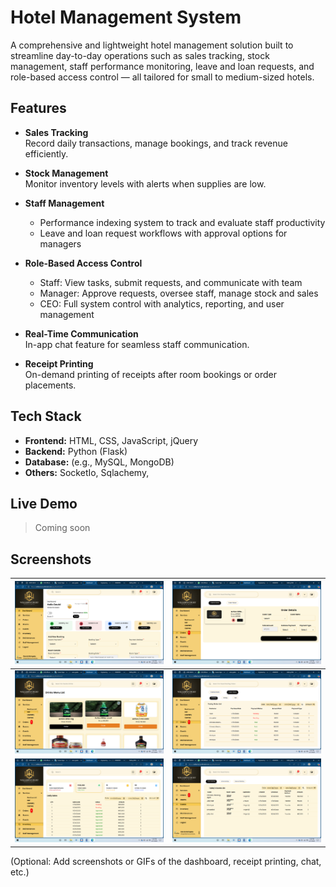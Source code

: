 # Hotel Management System

A comprehensive and lightweight hotel management solution built to streamline day-to-day operations such as sales tracking, stock management, staff performance monitoring, leave and loan requests, and role-based access control — all tailored for small to medium-sized hotels.

## Features

- **Sales Tracking**  
  Record daily transactions, manage bookings, and track revenue efficiently.

- **Stock Management**  
  Monitor inventory levels with alerts when supplies are low.

- **Staff Management**  
  - Performance indexing system to track and evaluate staff productivity  
  - Leave and loan request workflows with approval options for managers

- **Role-Based Access Control**  
  - Staff: View tasks, submit requests, and communicate with team  
  - Manager: Approve requests, oversee staff, manage stock and sales  
  - CEO: Full system control with analytics, reporting, and user management

- **Real-Time Communication**  
  In-app chat feature for seamless staff communication.

- **Receipt Printing**  
  On-demand printing of receipts after room bookings or order placements.

## Tech Stack

- **Frontend:** HTML, CSS, JavaScript, jQuery  
- **Backend:** Python (Flask)
- **Database:** (e.g., MySQL, MongoDB)  
- **Others:** SocketIo, Sqlachemy, 

## Live Demo

> Coming soon

## Screenshots
| ![](app/static/images/app_screnshot/Screenshot%20(4).png) | ![](app/static/images/app_screnshot/Screenshot%20(6).png) |
|------------------------------------------------------------|------------------------------------------------------------|
| ![](app/static/images/app_screnshot/Screenshot%20(5).png) | ![](app/static/images/app_screnshot/Screenshot%20(7).png) |
| ![](app/static/images/app_screnshot/Screenshot%20(8).png) | ![](app/static/images/app_screnshot/Screenshot%20(11).png) |



(Optional: Add screenshots or GIFs of the dashboard, receipt printing, chat, etc.)
<!--
## How to Run Locally

1. Clone the repo:
   ```bash
   git clone https://github.com/yourusername/hotel-management-system.git
-->
